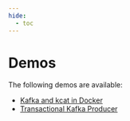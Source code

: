 ```yaml
---
hide:
  - toc
---
```


# Demos

The following demos are available:

- [Kafka and kcat in Docker](kafka-and-kcat-in-docker.md)
- [Transactional Kafka Producer](transactional-kafka-producer.md)
